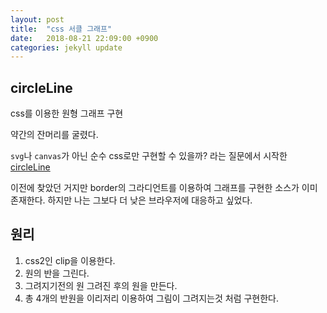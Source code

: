 ```yaml
---
layout: post
title:  "css 서클 그래프"
date:   2018-08-21 22:09:00 +0900
categories: jekyll update
---
```


## circleLine
css를 이용한 원형 그래프 구현

약간의 잔머리를 굴렸다.

`svg`나 `canvas`가 아닌 순수 css로만 구현할 수 있을까? 라는 질문에서 시작한 [circleLine](https://github.com/uiwwnw/circleLine)

이전에 찾았던 거지만 border의 그라디언트를 이용하여 그래프를 구현한 소스가 이미존재한다. 하지만 나는 그보다 더 낮은 브라우저에 대응하고 싶었다.

## 원리
1. css2인 clip을 이용한다.
1. 원의 반을 그린다.
1. 그려지기전의 원 그려진 후의 원을 만든다.
1. 총 4개의 반원을 이리저리 이용하여 그림이 그려지는것 처럼 구현한다.

